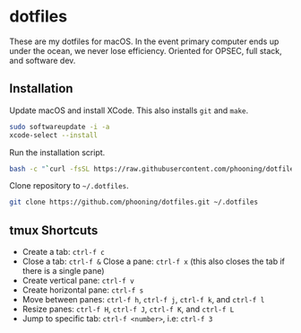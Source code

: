 # dotfiles

These are my dotfiles for macOS. In the event primary computer ends up under the ocean, we never lose efficiency. Oriented for OPSEC, full stack, and software dev.

## Installation

Update macOS and install XCode. This also installs `git` and `make`.

```bash
sudo softwareupdate -i -a
xcode-select --install
```

Run the installation script.

```bash
bash -c "`curl -fsSL https://raw.githubusercontent.com/phooning/dotfiles/master/remote-install.sh`"
```

Clone repository to `~/.dotfiles`. 

```bash
git clone https://github.com/phooning/dotfiles.git ~/.dotfiles
```

## tmux Shortcuts

- Create a tab: `ctrl-f c`
- Close a tab: `ctrl-f &`
Close a pane: `ctrl-f x` (this also closes the tab if there is a single pane)
- Create vertical pane: `ctrl-f v`
- Create horizontal pane: `ctrl-f s`
- Move between panes: `ctrl-f h`, `ctrl-f j`, `ctrl-f k`, and `ctrl-f l`
- Resize panes: `ctrl-f H`, `ctrl-f J`, `ctrl-f K`, and `ctrl-f L`
- Jump to specific tab: `ctrl-f <number>`, i.e: `ctrl-f 3`